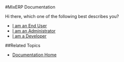 #MixERP Documentation

Hi there, which one of the following best describes you?

* [I am an End User](user-guide/index.md)
* [I am an Administrator](deployment/index.md)
* [I am a Developer](technical-documentation)


##Related Topics
* [Documentation Home](../index.md)
